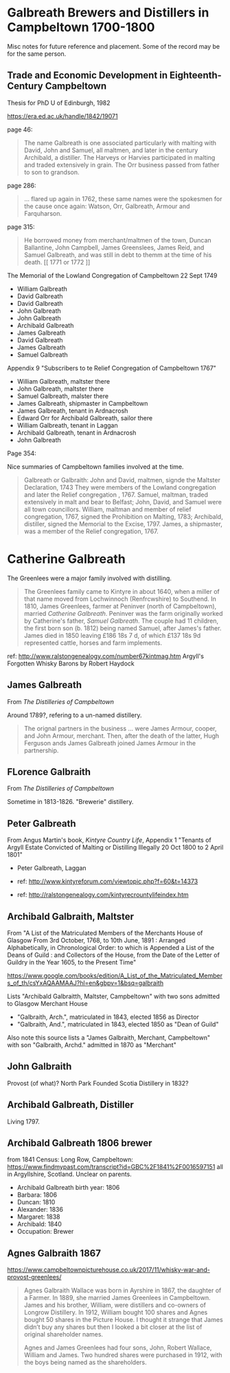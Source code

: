 # Galbreath Brewers and Distillers in Campbeltown 1700-1800

Misc notes for future reference and placement.  Some of the record may be for the same person.

## Trade and Economic Development in Eighteenth-Century Campbeltown

Thesis for PhD U of Edinburgh, 1982

https://era.ed.ac.uk/handle/1842/19071

page 46:

> The name Galbreath is one associated particularly with malting
> with David, John and Samuel, all maltmen, and
> later in the century Archibald, a distiller.
> The Harveys or Harvies participated in malting and 
> traded extensively in grain.  The Orr business passed from father to son to grandson.

page 286:

>... flared up again in 1762, these same names were the
> spokesmen for the cause once again: Watson, Orr, Galbreath, Armour and Farquharson.

page 315:

> He borrowed money from merchant/maltmen of the town, 
> Duncan Ballantine, John Campbell, James Greenslees,
> James Reid, and Samuel Galbreath, and was still in
> debt to themm at the time of his death. [[ 1771 or 1772 ]]


The Memorial of the Lowland Congregation of Campbeltown 22 Sept 1749

* William Galbreath
* David Galbreath
* David Galbreath
* John Galbreath
* John Galbreath
* Archibald Galbreath
* James Galbreath
* David Galbreath
* James Galbreath
* Samuel Galbreath

Appendix 9 "Subscribers to te Relief Congregation of Campbeltown 1767"

* William Galbreath, maltster there
* John Galbreath, maltster there
* Samuel Galbreath, malster there
* James Galbreath, shipmaster in Campbeltown
* James Galbreath, tenant in Ardnacrosh
* Edward Orr for Archibald Galbreath, sailor there
* William Galbreath, tenant in Laggan
* Archibald Galbreath, tenant in Ardnacrosh
* John Galbreath

Page 354:

Nice summaries of Campbeltown families involved at the time. 

> Galbreath or Galbraith: John and David, maltmen, signde the Maltster Declaration, 1743
> They were members of the Lowland congregation and later the Relief congregation , 1767.
> Samuel, maltman, traded extensively in malt and bear to Belfast; John, David, and Samuel
> were all town councillors.  William, maltman and member of relief congregation, 1767, signed
> the Prohibition on Malting, 1783; Archibald, distiller, signed the Memorial to the Excise, 1797.
> James, a shipmaster, was a member of the Relief congregation, 1767.

# Catherine Galbreath

The Greenlees were a major family involved with distilling.

> The Greenlees family came to Kintyre in about 1640,
> when a miller of that name moved from Lochwinnoch (Renfrcwshire)
> to Southend. In 1810, James Greenlees, farmer at Peninver
> (north of Campbeltown), married *Catherine Galbreath*. Peninver
> was the farm originally worked by Catherine's father, *Samuel Galbreath*. 
> The couple had 11 children, the first born son (b. 1812) being named Samuel,
> after James's father. James died in 1850 leaving £186 18s 7 d,
> of which £137 18s 9d represented cattle, horses and farm implements.

ref: http://www.ralstongenealogy.com/number67kintmag.htm
Argyll's Forgotten Whisky Barons
by Robert Haydock

## James Galbreath

From _The Distilleries of Campbeltown_

Around 1789?, refering to a un-named distillery.

> The orignal partners in the business ... were James Armour, cooper, and John Armour, merchant. 
> Then, after the death of the latter, Hugh Ferguson ands James Galbreath joined
> James Armour in the partnership.

## FLorence Galbraith

From _The Distilleries of Campbeltown_

Sometime in 1813-1826.  "Brewerie" distillery.

## Peter Galbreath

From Angus Martin's book, _Kintyre Country Life_, Appendix 1 "Tenants of Argyll Estate Convicted of Malting or Distilling Illegally 20 Oct 1800 to 2 April 1801"

* Peter Galbreath, Laggan

* ref: http://www.kintyreforum.com/viewtopic.php?f=60&t=14373
* ref: http://ralstongenealogy.com/kintyrecrountylifeindex.htm

## Archibald Galbraith, Maltster

From "A List of the Matriculated Members of the Merchants House of Glasgow
From 3rd October, 1768, to 10th June, 1891 : Arranged Alphabetically, in Chronological Order: to which is Appended a List of the Deans of Guild : and Collectors of the House, from the Date of the Letter of Guildry in the Year 1605, to the Present Time"

https://www.google.com/books/edition/A_List_of_the_Matriculated_Members_of_th/csYxAQAAMAAJ?hl=en&gbpv=1&bsq=galbraith

Lists "Archibald Galbraitth, Maltster, Campbeltown" with two sons admitted to Glasgow Merchant House

* "Galbraith, Arch.", matriculated in 1843, elected 1856 as Director
* "Galbraith, And.", matriculated in 1843, elected 1850 as "Dean of Guild"

Also note this source lists a "James Galbraith, Merchant, Campbeltown" with son  "Galbraith, Archd." admitted in 1870 as "Merchant"

## John Galbraith 

Provost (of what)? North Park
Founded Scotia Distillery in 1832? 

## Archibald Galbreath, Distiller

Living 1797.

## Archibald Galbreath 1806 brewer

from 1841 Census: Long Row, Campbeltown:
https://www.findmypast.com/transcript?id=GBC%2F1841%2F0016597151
all in	Argyllshire, Scotland.  Unclear on parents.
  
* Archibald Galbreath birth year: 1806
* Barbara: 1806
* Duncan: 1810
* Alexander: 1836
* Margaret: 1838
* Archibald: 1840
* Occupation: Brewer


## Agnes Galbraith 1867

https://www.campbeltownpicturehouse.co.uk/2017/11/whisky-war-and-provost-greenlees/

> Agnes Galbraith Wallace was born in Ayrshire in 1867, the daughter of a Farmer.
> In 1889, she married James Greenlees in Campbeltown.
> James and his brother, William, were distillers and co-owners of
> Longrow Distillery. In 1912, William bought 100 shares and Agnes
> bought 50 shares in the Picture House. I thought it strange that
> James didn’t buy any shares but then I looked a bit closer at the list of original shareholder names.
>
> Agnes and James Greenlees had four sons, John, Robert Wallace, William and James. 
> Two hundred shares were purchased in 1912, with the boys being named as the shareholders. 

